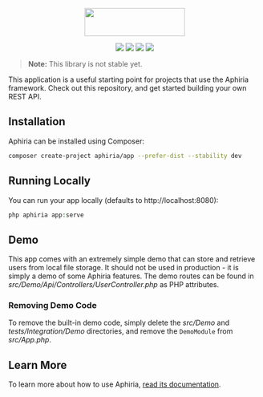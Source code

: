 <p align="center"><a href="https://www.aphiria.com" target="_blank" title="Aphiria"><img src="https://www.aphiria.com/images/aphiria-logo.svg" width="200" height="56"></a></p>

<p align="center">
<a href="https://github.com/aphiria/app/actions"><img src="https://github.com/aphiria/app/workflows/ci/badge.svg"></a>
<a href="https://packagist.org/packages/aphiria/app"><img src="https://poser.pugx.org/aphiria/app/v/stable.svg"></a>
<a href="https://packagist.org/packages/aphiria/app"><img src="https://poser.pugx.org/aphiria/app/v/unstable.svg"></a>
<a href="https://packagist.org/packages/aphiria/app"><img src="https://poser.pugx.org/aphiria/app/license.svg"></a>
</p>

> **Note:** This library is not stable yet.

This application is a useful starting point for projects that use the Aphiria framework.  Check out this repository, and get started building your own REST API.

## Installation

Aphiria can be installed using Composer:

```bash
composer create-project aphiria/app --prefer-dist --stability dev
```

## Running Locally

You can run your app locally (defaults to http://localhost:8080):

```php
php aphiria app:serve
```

## Demo

This app comes with an extremely simple demo that can store and retrieve users from local file storage.  It should not be used in production - it is simply a demo of some Aphiria features.  The demo routes can be found in _src/Demo/Api/Controllers/UserController.php_ as PHP attributes.

### Removing Demo Code

To remove the built-in demo code, simply delete the _src/Demo_ and _tests/Integration/Demo_ directories, and remove the `DemoModule` from _src/App.php_.

## Learn More

To learn more about how to use Aphiria, [read its documentation](https://www.aphiria.com/docs/1.x/introduction.html).
